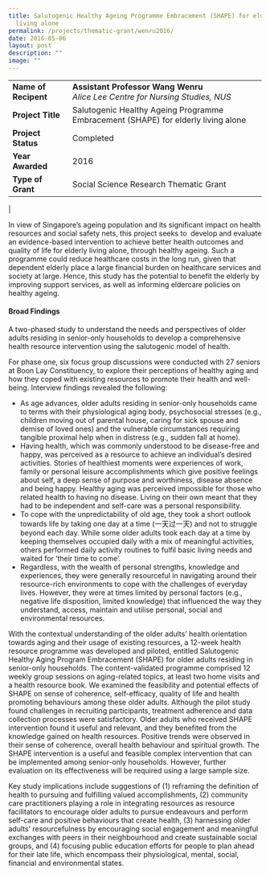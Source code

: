 ```yaml
---
title: Salutogenic Healthy Ageing Programme Embracement (SHAPE) for elderly
  living alone
permalink: /projects/thematic-grant/wenru2016/
date: 2016-05-06
layout: post
description: ""
image: ""
---
```

|  |  |
|---|---|
| **Name of Recipent** | **Assistant Professor Wang Wenru**<br>_Alice Lee Centre for Nursing Studies, NUS_ |
| **Project Title** | Salutogenic Healthy Ageing Programme Embracement (SHAPE) for elderly living alone |
| **Project Status** | Completed |
| **Year Awarded** | 2016 |
| **Type of Grant** | Social Science Research Thematic Grant |
|

In view of Singapore’s ageing population and its significant impact on health resources and social safety nets, this project seeks to&nbsp; develop and evaluate an evidence-based intervention to achieve better health outcomes and quality of life for elderly living alone, through healthy ageing.&nbsp;Such a programme could reduce healthcare costs in the long run, given that dependent elderly place a large financial burden on healthcare services and society at large.&nbsp;Hence, this study has the potential to benefit the elderly by improving support services, as well as informing eldercare policies on healthy ageing.

#### **Broad Findings**
A two-phased study to understand the needs and perspectives of older adults residing in senior-only households to develop a comprehensive health resource intervention using the salutogenic model of health.

For phase one, six focus group discussions were conducted with 27 seniors at Boon Lay Constituency, to explore their perceptions of healthy aging and how they coped with existing resources to promote their health and well-being. Interview findings revealed the following:

*   As age advances, older adults residing in senior-only households came to terms with their physiological aging body, psychosocial stresses (e.g., children moving out of parental house, caring for sick spouse and demise of loved ones) and the vulnerable circumstances requiring tangible proximal help when in distress (e.g., sudden fall at home).
*   Having health, which was commonly understood to be disease-free and happy, was perceived as a resource to achieve an individual’s desired activities. Stories of healthiest moments were experiences of work, family or personal leisure accomplishments which give positive feelings about self, a deep sense of purpose and worthiness, disease absence and being happy. Healthy aging was perceived impossible for those who related health to having no disease. Living on their own meant that they had to be independent and self-care was a personal responsibility.
*   To cope with the unpredictability of old age, they took a short outlook towards life by taking one day at a time (一天过一天) and not to struggle beyond each day. While some older adults took each day at a time by keeping themselves occupied daily with a mix of meaningful activities, others performed daily activity routines to fulfil basic living needs and waited for ‘their time to come’.
*   Regardless, with the wealth of personal strengths, knowledge and experiences, they were generally resourceful in navigating around their resource-rich environments to cope with the challenges of everyday lives. However, they were at times limited by personal factors (e.g., negative life disposition, limited knowledge) that influenced the way they understand, access, maintain and utilise personal, social and environmental resources.

With the contextual understanding of the older adults’ health orientation towards aging and their usage of existing resources, a 12-week health resource programme was developed and piloted, entitled Salutogenic Healthy Aging Program Embracement (SHAPE) for older adults residing in senior-only households. The content-validated programme comprised 12 weekly group sessions on aging-related topics, at least two home visits and a health resource book. We examined the feasibility and potential effects of SHAPE on sense of coherence, self-efficacy, quality of life and health promoting behaviours among these older adults. Although the pilot study found challenges in recruiting participants, treatment adherence and data collection processes were satisfactory. Older adults who received SHAPE intervention found it useful and relevant, and they benefited from the knowledge gained on health resources. Positive trends were observed in their sense of coherence, overall health behaviour and spiritual growth. The SHAPE intervention is a useful and feasible complex intervention that can be implemented among senior-only households. However, further evaluation on its effectiveness will be required using a large sample size.

Key study implications include suggestions of (1) reframing the definition of health to pursuing and fulfilling valued accomplishments, (2) community care practitioners playing a role in integrating resources as resource facilitators to encourage older adults to pursue endeavours and perform self-care and positive behaviours that create health, (3) harnessing older adults’ resourcefulness by encouraging social engagement and meaningful exchanges with peers in their neighbourhood and create sustainable social groups, and (4) focusing public education efforts for people to plan ahead for their late life, which encompass their physiological, mental, social, financial and environmental states.